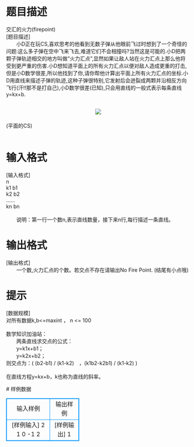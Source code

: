 # 

 
 # 题目描述 
<p>
交汇的火力(firepoint)<br>[题目描述]<br>　　小D正在玩CS,喜欢思考的他看到无数子弹从他眼前飞过时想到了一个奇怪的问题:这么多子弹在空中飞来飞去,难道它们不会相撞吗?当然这是可能的.小D把两颗子弹轨迹相交的地方叫做”火力汇点”,显然如果让敌人站在火力汇点上那么他将受到更严重的伤害.小D想知道平面上的所有火力汇点以便对敌人造成更重的打击,但是小D数学很差,所以他找到了你,请你帮他计算出平面上所有火力汇点的坐标.小D用直线来描述子弹的轨迹,这种子弹很特别,它发射后会迸裂成两颗并沿相反方向飞行(汗!!那不是打自己),小D数学很差(已知),只会用直线的一般式表示每条直线y=kx+b.<br><br><center><img src="/source/joyoi/tyvj-3318/img/aHR0cDovL3d3dy5qb3lvaS5jbi9wcm9ibGVtL3R5dmotMzMxOC9wcm9ibGVtc19pbWFnZXMvMjA1OC8xLmJtcA==.bmp"></img></center>　<br> (平面的CS)<br><br></p> 

 
 # 输入格式 
<p>
[输入格式]<br>n<br>k1 b1<br>k2 b2<br>......<br>kn bn<br><br>　　说明：第一行一个数n,表示直线数量，接下来n行,每行描述一条直线。</p> 

 
 # 输出格式 
<p>
[输出格式]<br>　　一个数,火力汇点的个数。若交点不存在请输出No Fire Point. (结尾有小点哦)<br></p> 

 
 # 提示 
<p>
[数据规模]<br>对所有数据k,b<=maxint ， n <= 100<br><br>数学知识加油站：<br>　　两条直线求交点的公式：<br>　　y=k1x+b1；  <br>　　y=k2x+b2；<br>则交点为：(  (b2-b1) / (k1-k2)　，(k1b2-k2b1) / (k1-k2)  )<br><br>在直线方程y=kx+b，k也称为直线的斜率。</p> 
# 样例数据
<style>
        table,table tr th, table tr td { border:1px solid #0094ff; }
        table { width: 200px; min-height: 25px; line-height: 25px; text-align: center; border-collapse: collapse;}   
    </style>
<table>
	<tr>
		<td>输入样例</td>
		<td>输出样例</td>
	</tr>
<tr><td>[样例输入]
2
1 0
-1 2
</td><td>[样例输出]
    1</td></tr></table>
